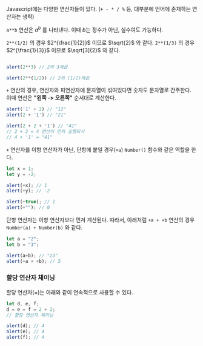 Javascript에는 다양한 연산자들이 있다.
(`+ - * / %` 등, 대부분에 언어에 존재하는 연산자는 생략)

`a**b` 연산은 $a^b$ 를 나타낸다.
이때 $b$는 정수가 아닌, 실수여도 가능하다.

`2**(1/2)` 의 경우 $2^{\frac{1}{2}}$ 이므로 $\sqrt{2}$ 와 같다.
`2**(1/3)` 의 경우 $2^{\frac{1}{3}}$ 이므로 $\sqrt[3]{2}$ 와 같다.

```js

alert(2**3) // 2의 3제곱

alert(2**(1/2)) // 2의 (1/2)제곱

```

`+` 연산의 경우, 연산자와 피연산자에 문자열이 섞여있다면
숫자도 문자열로 간주한다.
이때 연산은 **"왼쪽 -> 오른쪽"** 순서대로 계산한다.

```js
alert('1' + 2) // "12"
alert(2 + '1') // "21"

alert(2 + 2 + '1') // "41"
// 2 + 2 = 4 연산이 먼저 실행되서
// 4 + '1' = "41"

```

`+` 연산자를 이항 연산자가 아닌, 단항에 붙일 경우(`+a`)
`Number()` 함수와 같은 역할을 한다.

```js
let x = 1;
let y = -2;

alert(+x); // 1
alert(+y); // -2

alert(+true); // 1
alert(+""); // 0
```

단항 연산자는 이항 연산자보다 먼저 계산된다.
따라서, 아래처럼 `+a + +b` 연산의 경우
`Number(a) + Number(b)` 와 같다.

```js
let a = "2";
let b = "3";

alert(a+b); // "23"
alert(+a + +b); // 5
```

### 할당 연산자 체이닝

할당 연산자(=)는 아래와 같이 연속적으로 사용할 수 있다.

```js
let d, e, f;
d = e = f = 2 + 2;
// 할당 연산자 체이닝

alert(d); // 4
alert(e); // 4
alert(f); // 4
```